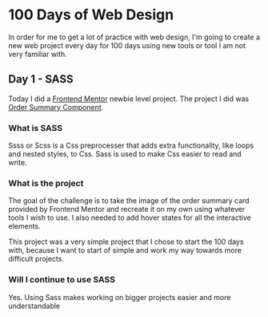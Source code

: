 # 100 Days of Web Design

In order for me to get a lot of practice with web design, I'm going to create a new web project every day for 100 days using new tools or tool I am not very familiar with.

## Day 1 - SASS

Today I did a [Frontend Mentor](https://www.frontendmentor.io/) newbie level project. The project I did was [Order Summary Component](https://www.frontendmentor.io/challenges/order-summary-component-QlPmajDUj).

### What is SASS

Ssss or Scss is a Css preprocesser that adds extra functionality, like loops and nested styles, to Css. Sass is used to make Css easier to read and write.

### What is the project

The goal of the challenge is to take the image of the order summary card provided by Frontend Mentor and recreate it on my own using whatever tools I wish to use. I also needed to add hover states for all the interactive elements.

This project was a very simple project that I chose to start the 100 days with, because I want to start of simple and work my way towards more difficult projects.

### Will I continue to use SASS

Yes. Using Sass makes working on bigger projects easier and more understandable
